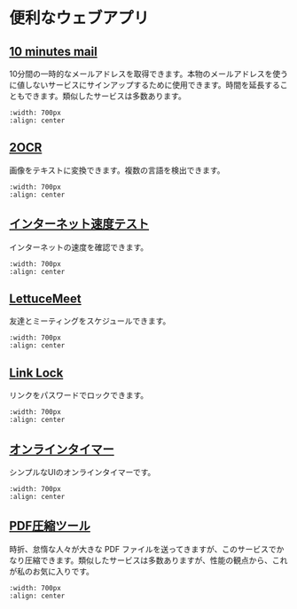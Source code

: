 # 便利なウェブアプリ

## [10 minutes mail](https://10minemail.com/en/)
10分間の一時的なメールアドレスを取得できます。本物のメールアドレスを使うに値しないサービスにサインアップするために使用できます。時間を延長することもできます。類似したサービスは多数あります。
```{image} img/10-minute-mail.png
:width: 700px
:align: center
```

## [2OCR](https://2ocr.com/)
画像をテキストに変換できます。複数の言語を検出できます。
```{image} img/2ocr.png
:width: 700px
:align: center
```

## [インターネット速度テスト](https://fast.com/)
インターネットの速度を確認できます。
```{image} img/internet-speed-test.png
:width: 700px
:align: center
```

## [LettuceMeet](https://lettucemeet.com/)
友達とミーティングをスケジュールできます。
```{image} img/lettucemeet.png
:width: 700px
:align: center
```

## [Link Lock](https://jstrieb.github.io/link-lock/create/)
リンクをパスワードでロックできます。
```{image} img/link-lock.png
:width: 700px
:align: center
```

## [オンラインタイマー](https://vclock.com/timer/)
シンプルなUIのオンラインタイマーです。
```{image} img/online-timer.png
:width: 700px
:align: center
```

## [PDF圧縮ツール](https://www.ilovepdf.com/compress_pdf)
時折、怠惰な人々が大きな PDF ファイルを送ってきますが、このサービスでかなり圧縮できます。類似したサービスは多数ありますが、性能の観点から、これが私のお気に入りです。
```{image} img/pdf.png
:width: 700px
:align: center
```